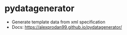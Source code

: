 # pydatagenerator
- Generate template data from xml specification
- Docs: https://alexprodan99.github.io/pydatagenerator/